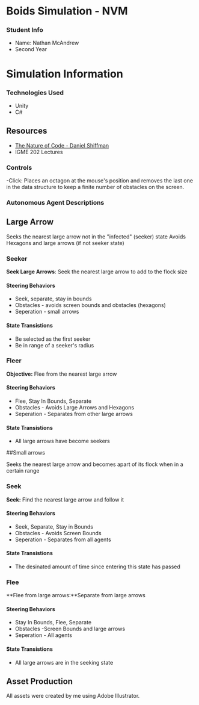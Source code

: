 # Boids Simulation - NVM

### Student Info

-   Name: Nathan McAndrew
-   Second Year

# Simulation Information

### Technologies Used
- Unity
- C#

## Resources
- [The Nature of Code - Daniel Shiffman](https://natureofcode.com/) 
- IGME 202 Lectures

### Controls

-Click: Places an octagon at the mouse's position and removes the last one in the data structure to keep a finite number of obstacles on the screen.

### Autonomous Agent Descriptions

## Large Arrow

Seeks the nearest large arrow not in the "infected" (seeker) state
Avoids Hexagons and large arrows (if not seeker state)

### Seeker

**Seek Large Arrows**: Seek the nearest large arrow to add to the flock size

#### Steering Behaviors

- Seek, separate, stay in bounds
- Obstacles - avoids screen bounds and obstacles (hexagons)
- Seperation - small arrows
   
#### State Transistions

- Be selected as the first seeker
- Be in range of a seeker's radius
   
### Fleer

**Objective:** Flee from the nearest large arrow

#### Steering Behaviors

- Flee, Stay In Bounds, Separate
- Obstacles - Avoids Large Arrows and Hexagons
- Seperation - Separates from other large arrows
   
#### State Transistions

- All large arrows have become seekers

##Small arrows

Seeks the nearest large arrow and becomes apart of its flock when in a certain range

### Seek

**Seek:** Find the nearest large arrow and follow it

#### Steering Behaviors

- Seek, Separate, Stay in Bounds
- Obstacles - Avoids Screen Bounds
- Seperation - Separates from all agents
   
#### State Transistions

- The desinated amount of time since entering this state has passed
   
### Flee

**Flee from large arrows:**Separate from large arrows

#### Steering Behaviors

- Stay In Bounds, Flee, Separate
- Obstacles -Screen Bounds and large arrows
- Seperation - All agents
   
#### State Transistions

- All large arrows are in the seeking state

## Asset Production
All assets were created by me using Adobe Illustrator.

